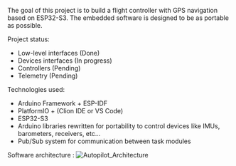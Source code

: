 The goal of this project is to build a flight controller with GPS navigation based on ESP32-S3. The embedded software is designed to be as portable as possible.

Project status:
- Low-level interfaces (Done)
- Devices interfaces (In progress)
- Controllers (Pending)
- Telemetry (Pending)

Technologies used:
- Arduino Framework + ESP-IDF
- PlatformIO + (Clion IDE or VS Code)
- ESP32-S3
- Arduino libraries rewritten for portability to control devices like IMUs, barometers, receivers, etc...
- Pub/Sub system for communication between task modules

Software architecture :
![Autopilot_Architecture](https://github.com/lenny1411/Autopilot-Flight-Controller/assets/105748537/dc5f17bc-2893-4b4b-9791-34d647099f4b)
